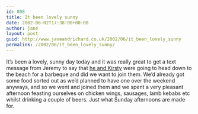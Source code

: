 ```yaml
---
id: 808
title: It been lovely sunny
date: 2002-06-02T17:38:00+00:00
author: jane
layout: post
guid: http://www.janeandrichard.co.uk/2002/06/it_been_lovely_sunny
permalink: /2002/06/it_been_lovely_sunny/
---
```

It&#8217;s been a lovely, sunny day today and it was really great to get a text message from Jeremy to say that [he and Kirsty](http://v1.janeandrichard.co.uk/photos/Susieleaving2/img_2008_640/) were going to head down to the beach for a barbeque and did we want to join them. We&#8217;d already got some food sorted out as we&#8217;d planned to have one over the weekend anyways, and so we went and joined them and we spent a very pleasant afternoon feasting ourselves on chicken wings, sausages, lamb kebabs etc whilst drinking a couple of beers. Just what Sunday afternoons are made for.